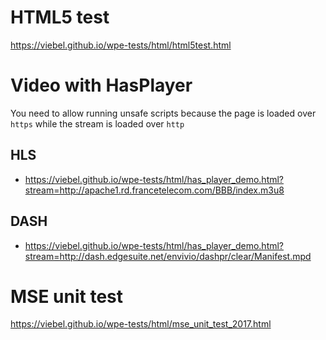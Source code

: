 # HTML5 test

https://viebel.github.io/wpe-tests/html/html5test.html

# Video with HasPlayer

You need to allow running unsafe scripts because the page is loaded over `https` while the stream is loaded over `http`
## HLS 

- https://viebel.github.io/wpe-tests/html/has_player_demo.html?stream=http://apache1.rd.francetelecom.com/BBB/index.m3u8

## DASH

- https://viebel.github.io/wpe-tests/html/has_player_demo.html?stream=http://dash.edgesuite.net/envivio/dashpr/clear/Manifest.mpd

# MSE unit test

https://viebel.github.io/wpe-tests/html/mse_unit_test_2017.html

